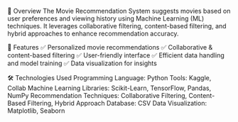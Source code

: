 📌 Overview
The Movie Recommendation System suggests movies based on user preferences and viewing history using Machine Learning (ML) techniques. 
It leverages collaborative filtering, content-based filtering, and hybrid approaches to enhance recommendation accuracy.

🚀 Features
✅ Personalized movie recommendations
✅ Collaborative & content-based filtering
✅ User-friendly interface
✅ Efficient data handling and model training
✅ Data visualization for insights

🛠 Technologies Used
Programming Language: Python
Tools: Kaggle, Collab
Machine Learning Libraries: Scikit-Learn, TensorFlow, Pandas, NumPy
Recommendation Techniques: Collaborative Filtering, Content-Based Filtering, Hybrid Approach
Database: CSV
Data Visualization: Matplotlib, Seaborn
